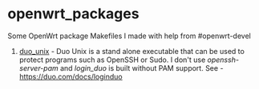 # openwrt_packages
Some OpenWrt package Makefiles I made with help from #openwrt-devel

1. [duo_unix](https://github.com/Strykar/openwrt_packages/tree/master/duo_unix) - Duo Unix is a stand alone executable that can be used to protect programs such as OpenSSH or Sudo. I don't use _openssh-server-pam_ and _login_duo_ is	built without PAM support. See - https://duo.com/docs/loginduo
